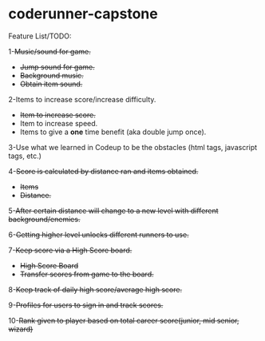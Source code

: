 # coderunner-capstone


Feature List/TODO:

1-~~Music/sound for game.~~
  * ~~Jump sound for game.~~
  * ~~Background music.~~
  * ~~Obtain item sound.~~

2-Items to increase score/increase difficulty.
  * ~~Item to increase score.~~
  * Item to increase speed.
  * Items to give a **one** time benefit (aka double jump once).

3-Use what we learned in Codeup to be the obstacles (html tags, javascript tags, etc.)

4-~~Score is calculated by distance ran and items obtained.~~
  * ~~Items~~
  * ~~Distance.~~

5-~~After certain distance will change to a new level with different background/enemies.~~

6-~~Getting higher level unlocks different runners to use.~~

7-~~Keep score via a High Score board.~~
  * ~~High Score Board~~
  * ~~Transfer scores from game to the board.~~

8-~~Keep track of daily high score/average high score.~~

9-~~Profiles for users to sign in and track scores.~~

10-~~Rank given to player based on total career score(junior, mid senior, wizard)~~
